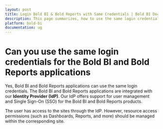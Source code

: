 ```yaml
---
layout: post
title: Login Bold BI & Bold Reports with Same Credentials | Bold BI Docs
description: This page summarizes, how to use the same login credentials for both the Bold BI and Bold Reports applications to access dashboards and reports respectively.
platform: bold-bi
documentation: ug
---
```


# Can you use the same login credentials for the Bold BI and Bold Reports applications

Yes, Bold BI and Bold Reports applications can use the same login credentials. The Bold BI and Bold Reports applications are integrated with our **Identity Provider (IdP)**. Our IdP offers support for user management and Single Sign-On (SSO) for the Bold BI and Bold Reports products.

The user has access to the sites through the IdP. However, resource access permissions (such as Dashboards, Reports, and more) should be managed within the corresponding site.